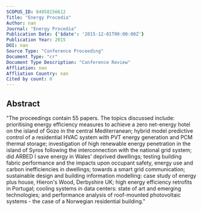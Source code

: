 ```yaml
---
SCOPUS_ID: 84958156612
Title: "Energy Procedia"
Author: nan
Journal: "Energy Procedia"
Publication Date: {'$date': '2015-12-01T00:00:00Z'}
Publication Year: 2015
DOI: nan
Source Type: "Conference Proceeding"
Document Type: "cr"
Document Type Description: "Conference Review"
Affliation: nan
Affliation Country: nan
Cited by count: 0
---
```


## Abstract
"The proceedings contain 55 papers. The topics discussed include: prioritising energy efficiency measures to achieve a zero net-energy hotel on the island of Gozo in the central Mediterranean; hybrid model predictive control of a residential HVAC system with PVT energy generation and PCM thermal storage; investigation of high renewable energy penetration in the island of Syros following the interconnection with the national grid system; did ARBED I save energy in Wales' deprived dwellings; testing building fabric performance and the impacts upon occupant safety, energy use and carbon inefficiencies in dwellings; towards a smart grid communication; sustainable design and building information modelling: case study of energy plus house, Hieron's Wood, Derbyshire UK; high energy efficiency retrofits in Portugal; cooling systems in data centers: state of art and emerging technologies; and performance analysis of roof-mounted photovoltaic systems - the case of a Norwegian residential building."

